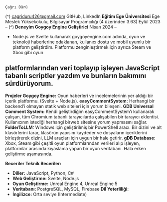 ```
Çağrı Dürü
```
(^)
cagriduru426@gmail.com
GitHub, LinkedIn
**Eğitim
Ege Üniversitesi**
Ege Meslek Yüksekokulu, Bilgisayar Programcılığı (4 üzerinden 3.63) Eylül 2023 –
(^) **Deneyim
Goygoy Engine
Geliştirici** Nisan 2024 –

- Node.js ve Svelte kullanarak goygoyengine.com adında, oyun ve teknoloji haberlerine odaklanan, kullanıcı
    dostu ve mobil uyumlu bir platform geliştirdim. Platformu zenginleştirmek için ayrıca Steam ve Xbox gibi oyun

## platformlarından veri toplayıp işleyen JavaScript tabanlı scriptler yazdım ve bunların bakımını sürdürüyorum.

**Projeler
Goygoy Engine:** Oyun haberleri ve incelemelerinin yer aldığı bir içerik platformu. (Svelte + Node.js).
**easyCommentSystem:** Herhangi bir backend’i olmayan statik web siteleri için yorum bileşeni.
**GDB Universal Comment System:** Kendi geliştirdiğim easyCommentSystem’ı kullanarak çalışan, tüm Chromium
tabanlı tarayıcılarda çalışabilen bir tarayıcı eklentisi. Kullanıcının istediği herhangi birweb sitesine yorum yapmasını
sağlar.
**FolderToLLM:** Windows için geliştirilmiş bir PowerShell aracı. Bir dizini ve alt klasörlerini tarar, klasörün yapısını
kaydeder ve dosyaların içeriklerini birleştirerek dizini, LLM araçları için uygun bir hale getirir.
**gDB Database:** Xbox, Steam gibi çeşitli oyun platformlarından verileri alıp işleyen, platformlar arasında kıyaslama
yapan bir oyun veritabanı. Hala erken geliştirme aşamasında.

**Beceriler
Teknik Beceriler:**

- **Diller:** JavaScript, Python, C#
- **Web Geliştirme:** Svelte, Node.js
- **Oyun Geliştirme:** Unreal Engine 4, Unreal Engine 5
- **Veritabanı:** PostgreSQL, MySQL, Firebase
**Dil Yeterliliği:**
- **İngilizce:** Orta seviye (Intermediate)


